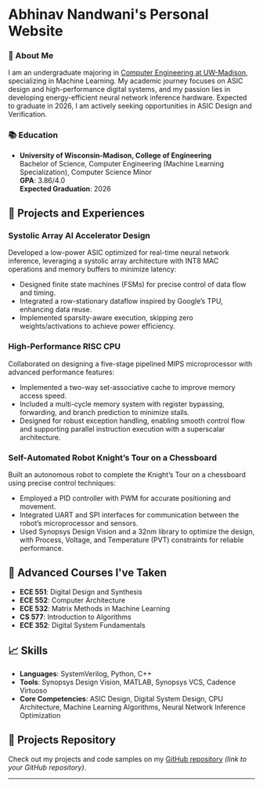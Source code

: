 # Abhinav Nandwani's Personal Website

### 👋 About Me
I am an undergraduate majoring in [Computer Engineering at UW-Madison](https://guide.wisc.edu/undergraduate/engineering/electrical-computer-engineering/computer-engineering-bs/ "Computer Engineering, B.S. < University of Wisconsin-Madison"), specializing in Machine Learning. My academic journey focuses on ASIC design and high-performance digital systems, and my passion lies in developing energy-efficient neural network inference hardware. Expected to graduate in 2026, I am actively seeking opportunities in ASIC Design and Verification.

### 📚 Education
- **University of Wisconsin-Madison, College of Engineering**  
  Bachelor of Science, Computer Engineering (Machine Learning Specialization), Computer Science Minor  
  **GPA**: 3.86/4.0  
  **Expected Graduation**: 2026

## 🔬 Projects and Experiences

### Systolic Array AI Accelerator Design
Developed a low-power ASIC optimized for real-time neural network inference, leveraging a systolic array architecture with INT8 MAC operations and memory buffers to minimize latency:
- Designed finite state machines (FSMs) for precise control of data flow and timing.
- Integrated a row-stationary dataflow inspired by Google’s TPU, enhancing data reuse.
- Implemented sparsity-aware execution, skipping zero weights/activations to achieve power efficiency.

### High-Performance RISC CPU
Collaborated on designing a five-stage pipelined MIPS microprocessor with advanced performance features:
- Implemented a two-way set-associative cache to improve memory access speed.
- Included a multi-cycle memory system with register bypassing, forwarding, and branch prediction to minimize stalls.
- Designed for robust exception handling, enabling smooth control flow and supporting parallel instruction execution with a superscalar architecture.

### Self-Automated Robot Knight’s Tour on a Chessboard
Built an autonomous robot to complete the Knight’s Tour on a chessboard using precise control techniques:
- Employed a PID controller with PWM for accurate positioning and movement.
- Integrated UART and SPI interfaces for communication between the robot’s microprocessor and sensors.
- Used Synopsys Design Vision and a 32nm library to optimize the design, with Process, Voltage, and Temperature (PVT) constraints for reliable performance.

## 📘 Advanced Courses I've Taken
- **ECE 551**: Digital Design and Synthesis
- **ECE 552**: Computer Architecture
- **ECE 532**: Matrix Methods in Machine Learning
- **CS 577**: Introduction to Algorithms
- **ECE 352**: Digital System Fundamentals

## 📈 Skills
- **Languages**: SystemVerilog, Python, C++
- **Tools**: Synopsys Design Vision, MATLAB, Synopsys VCS, Cadence Virtuoso
- **Core Competencies**: ASIC Design, Digital System Design, CPU Architecture, Machine Learning Algorithms, Neural Network Inference Optimization

## 🔗 Projects Repository
Check out my projects and code samples on my [GitHub repository](#) _(link to your GitHub repository)_.

---
